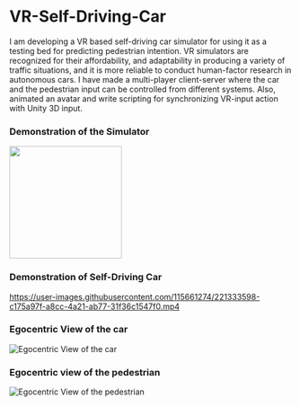 # VR-Self-Driving-Car
I am developing a VR based self-driving car simulator for using it as a testing bed for predicting pedestrian intention. 
VR simulators are recognized for their affordability, and adaptability in producing a variety of traffic situations, 
and it is more reliable to conduct human-factor research in autonomous cars. 
I have made a multi-player client-server where the car and the pedestrian input can be controlled from different systems.
Also, animated an avatar and write scripting for synchronizing VR-input action with Unity 3D input.

### Demonstration of the Simulator





<img src="[https://user-images.githubusercontent.com/16434638/125166121-088f0e80-e192-11eb-8210-7245b1fe4f62.mp4](https://user-images.githubusercontent.com/115661274/221333565-f84a800e-a969-48f4-83c8-c1c73c6563eb.mp4)" width="200">




### Demonstration of Self-Driving Car


https://user-images.githubusercontent.com/115661274/221333598-c175a97f-a8cc-4a21-ab77-31f36c1547f0.mp4


### Egocentric View of the car
![Egocentric View of the car](https://user-images.githubusercontent.com/115661274/221333624-dac2659a-2939-4344-91a2-d0097f724cf7.png)
### Egocentric view of the pedestrian
![Egocentric View of the pedestrian](https://user-images.githubusercontent.com/115661274/221333627-8ef09546-4d8f-468e-9ce8-9c94ba8782b1.png)
